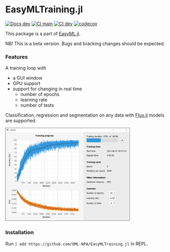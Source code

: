 # EasyMLTraining.jl
[![Docs dev](https://img.shields.io/badge/docs-dev-blue.svg)](https://oml-npa.github.io/EasyMLTraining.jl/dev/)
[![CI main](https://github.com/OML-NPA/EasyMLTraining.jl/actions/workflows/CI-main.yml/badge.svg)](https://github.com/OML-NPA/EasyMLTraining.jl/actions/workflows/CI-main.yml)
[![CI dev](https://github.com/OML-NPA/EasyMLTraining.jl/actions/workflows/CI-dev.yml/badge.svg)](https://github.com/OML-NPA/EasyMLTraining.jl/actions/workflows/CI-dev.yml)
[![codecov](https://codecov.io/gh/OML-NPA/EasyMLTraining.jl/branch/main/graph/badge.svg?token=TDI9EH49LI)](https://codecov.io/gh/OML-NPA/EasyMLTraining.jl)

This package is a part of [EasyML.jl](https://github.com/OML-NPA/EasyML.jl).

NB! This is a beta version. Bugs and bracking changes should be expected.

### Features

A training loop with 
 - a GUI window
 - GPU support
 - support for changing in real time
    - number of epochs
    - learning rate
    - number of tests

Classification, regression and segmentation on any data with [Flux.jl](https://github.com/FluxML/Flux.jl) models are supported.

<img src="https://github.com/OML-NPA/EasyML.jl/blob/dev/docs/src/assets/images/train.png" height="290">

### Installation

Run `] add https://github.com/OML-NPA/EasyMLTraining.jl` in REPL.
